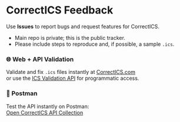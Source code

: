 # CorrectICS Feedback
Use **Issues** to report bugs and request features for CorrectICS.
- Main repo is private; this is the public tracker.
- Please include steps to reproduce and, if possible, a sample `.ics`.

### 🌐 Web + API Validation
Validate and fix `.ics` files instantly at [CorrectICS.com](https://correctics.com)  
or use the [ICS Validation API](https://correctics.com/api/) for programmatic access.

### 🧩 Postman
Test the API instantly on Postman:  
[Open CorrectICS API Collection](https://www.postman.com/supply-geoscientist-6447329-6774535/correctics/collection/cupyspf/correctics-api?action=share&creator=49086764/<id>)
